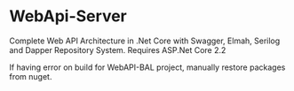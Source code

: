 # WebApi-Server
Complete Web API Architecture in .Net Core with Swagger, Elmah, Serilog and Dapper Repository System.
Requires ASP.Net Core 2.2

If having error on build for WebAPI-BAL project, manually restore packages from nuget.

